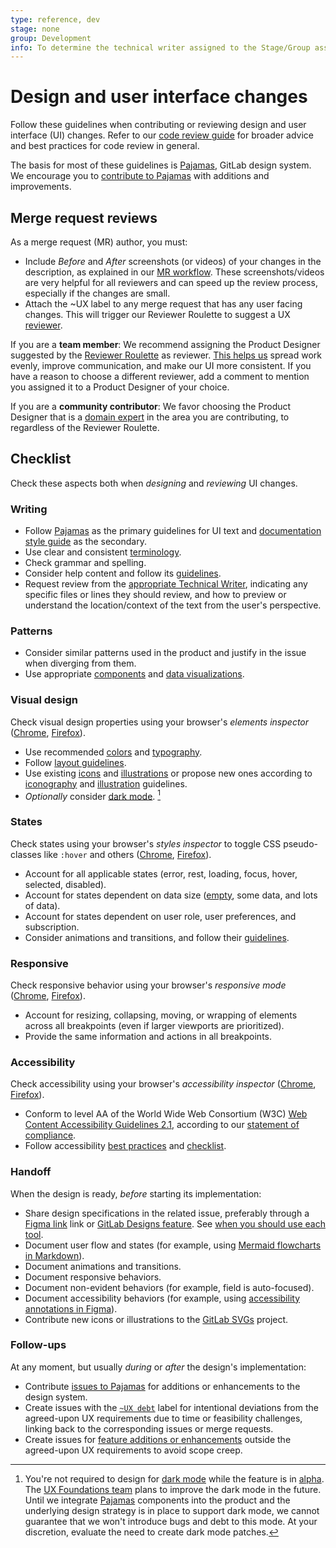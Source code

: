 ```yaml
---
type: reference, dev
stage: none
group: Development
info: To determine the technical writer assigned to the Stage/Group associated with this page, see https://about.gitlab.com/handbook/product/ux/technical-writing/#assignments
---
```


# Design and user interface changes

Follow these guidelines when contributing or reviewing design and user interface
(UI) changes. Refer to our [code review guide](../code_review.md) for broader
advice and best practices for code review in general.

The basis for most of these guidelines is [Pajamas](https://design.gitlab.com/),
GitLab design system. We encourage you to [contribute to Pajamas](https://design.gitlab.com/get-started/contribute/)
with additions and improvements.

## Merge request reviews

As a merge request (MR) author, you must:

- Include _Before_ and _After_
screenshots (or videos) of your changes in the description, as explained in our
[MR workflow](merge_request_workflow.md). These screenshots/videos are very helpful
for all reviewers and can speed up the review process, especially if the changes
are small.
- Attach the ~UX label to any merge request that has any user facing changes. This will trigger our
Reviewer Roulette to suggest a UX [reviewer](https://about.gitlab.com/handbook/product/ux/product-designer/mr-reviews/#stage-group-mrs).

If you are a **team member**: We recommend assigning the Product Designer suggested by the
[Reviewer Roulette](../code_review.md#reviewer-roulette) as reviewer. [This helps us](https://about.gitlab.com/handbook/product/ux/product-designer/mr-reviews/#benefits) spread work evenly, improve communication, and make our UI more
consistent. If you have a reason to choose a different reviewer, add a comment to mention you assigned
it to a Product Designer of your choice.

If you are a **community contributor**: We favor choosing the Product Designer that is a
[domain expert](../code_review.md#domain-experts) in the area you are contributing, to regardless
of the Reviewer Roulette.

## Checklist

Check these aspects both when _designing_ and _reviewing_ UI changes.

### Writing

- Follow [Pajamas](https://design.gitlab.com/content/punctuation/) as the primary
  guidelines for UI text and [documentation style guide](../documentation/styleguide/index.md)
  as the secondary.
- Use clear and consistent [terminology](https://design.gitlab.com/content/terminology/).
- Check grammar and spelling.
- Consider help content and follow its [guidelines](https://design.gitlab.com/usability/contextual-help).
- Request review from the [appropriate Technical Writer](https://about.gitlab.com/handbook/product/ux/technical-writing/#assignments),
  indicating any specific files or lines they should review, and how to preview
  or understand the location/context of the text from the user's perspective.

### Patterns

- Consider similar patterns used in the product and justify in the issue when diverging
  from them.
- Use appropriate [components](https://design.gitlab.com/components/overview/)
  and [data visualizations](https://design.gitlab.com/data-visualization/overview/).

### Visual design

Check visual design properties using your browser's _elements inspector_ ([Chrome](https://developer.chrome.com/docs/devtools/css/),
[Firefox](https://firefox-source-docs.mozilla.org/devtools-user/page_inspector/how_to/open_the_inspector/index.html)).

- Use recommended [colors](https://design.gitlab.com/product-foundations/color)
  and [typography](https://design.gitlab.com/product-foundations/type-fundamentals/).
- Follow [layout guidelines](https://design.gitlab.com/product-foundations/layout#grid).
- Use existing [icons](https://gitlab-org.gitlab.io/gitlab-svgs/) and [illustrations](https://gitlab-org.gitlab.io/gitlab-svgs/illustrations/)
  or propose new ones according to [iconography](https://design.gitlab.com/product-foundations/iconography/)
  and [illustration](https://design.gitlab.com/product-foundations/illustration/)
  guidelines.
- _Optionally_ consider [dark mode](../../user/profile/preferences.md#dark-mode). [^1]

 [^1]: You're not required to design for [dark mode](../../user/profile/preferences.md#dark-mode) while the feature is in [alpha](../../policy/alpha-beta-support.md#alpha-features). The [UX Foundations team](https://about.gitlab.com/direction/manage/foundations/) plans to improve the dark mode in the future. Until we integrate [Pajamas](https://design.gitlab.com/) components into the product and the underlying design strategy is in place to support dark mode, we cannot guarantee that we won't introduce bugs and debt to this mode. At your discretion, evaluate the need to create dark mode patches.

### States

Check states using your browser's _styles inspector_ to toggle CSS pseudo-classes
like `:hover` and others ([Chrome](https://developer.chrome.com/docs/devtools/css/reference/#pseudo-class),
[Firefox](https://firefox-source-docs.mozilla.org/devtools-user/page_inspector/how_to/examine_and_edit_css/index.html#viewing-common-pseudo-classes)).

- Account for all applicable states (error, rest, loading, focus, hover, selected, disabled).
- Account for states dependent on data size ([empty](https://design.gitlab.com/patterns/empty-states),
  some data, and lots of data).
- Account for states dependent on user role, user preferences, and subscription.
- Consider animations and transitions, and follow their [guidelines](https://design.gitlab.com/product-foundations/motion/).

### Responsive

Check responsive behavior using your browser's _responsive mode_ ([Chrome](https://developer.chrome.com/docs/devtools/device-mode/#viewport),
[Firefox](https://firefox-source-docs.mozilla.org/devtools-user/responsive_design_mode/index.html)).

- Account for resizing, collapsing, moving, or wrapping of elements across
  all breakpoints (even if larger viewports are prioritized).
- Provide the same information and actions in all breakpoints.

### Accessibility

Check accessibility using your browser's _accessibility inspector_ ([Chrome](https://developer.chrome.com/docs/devtools/accessibility/reference/),
[Firefox](https://developer.mozilla.org/en-US/docs/Tools/Accessibility_inspector#accessing_the_accessibility_inspector)).

- Conform to level AA of the World Wide Web Consortium (W3C) [Web Content Accessibility Guidelines 2.1](https://www.w3.org/TR/WCAG21/),
  according to our [statement of compliance](https://design.gitlab.com/accessibility/a11y/).
- Follow accessibility [best practices](https://design.gitlab.com/accessibility/best-practices/)
  and [checklist](../fe_guide/accessibility.md#quick-checklist).

### Handoff

When the design is ready, _before_ starting its implementation:

- Share design specifications in the related issue, preferably through a [Figma link](https://help.figma.com/hc/en-us/articles/360040531773-Share-Files-with-anyone-using-Link-Sharing#copy-link)
  link or [GitLab Designs feature](../../user/project/issues/design_management.md).
  See [when you should use each tool](https://about.gitlab.com/handbook/product/ux/product-designer/#deliver).
- Document user flow and states (for example, using [Mermaid flowcharts in Markdown](../../user/markdown.md#mermaid)).
- Document animations and transitions.
- Document responsive behaviors.
- Document non-evident behaviors (for example, field is auto-focused).
- Document accessibility behaviors (for example, using [accessibility annotations in Figma](https://www.figma.com/file/g7QtDbfxF3pCdWiyskIr0X/Accessibility-bluelines)).
- Contribute new icons or illustrations to the [GitLab SVGs](https://gitlab.com/gitlab-org/gitlab-svgs)
  project.

### Follow-ups

At any moment, but usually _during_ or _after_ the design's implementation:

- Contribute [issues to Pajamas](https://design.gitlab.com/get-started/contributing#contribute-an-issue)
  for additions or enhancements to the design system.
- Create issues with the [`~UX debt`](issue_workflow.md#technical-and-ux-debt)
  label for intentional deviations from the agreed-upon UX requirements due to
  time or feasibility challenges, linking back to the corresponding issues or
  merge requests.
- Create issues for [feature additions or enhancements](issue_workflow.md#feature-proposals)
  outside the agreed-upon UX requirements to avoid scope creep.
